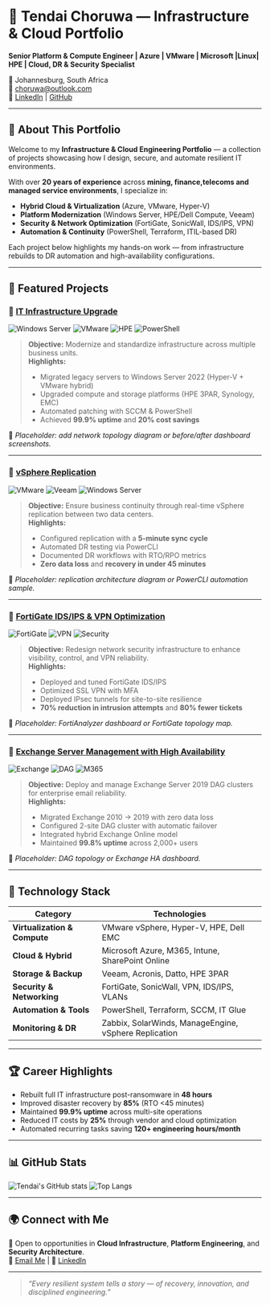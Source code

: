 # 💼 Tendai Choruwa — Infrastructure & Cloud Portfolio

**Senior Platform & Compute Engineer | Azure | VMware | Microsoft |Linux| HPE | Cloud, DR & Security Specialist**

📍 Johannesburg, South Africa  
📧 [choruwa@outlook.com](mailto:choruwa@outlook.com)  
🔗 [LinkedIn](https://www.linkedin.com/in/tendaichoruwa/) | [GitHub](https://github.com/tendaichoruwa)

---

## 🧭 About This Portfolio

Welcome to my **Infrastructure & Cloud Engineering Portfolio** — a collection of projects showcasing how I design, secure, and automate resilient IT environments.  

With over **20 years of experience** across **mining, finance,telecoms and managed service environments**, I specialize in:
- **Hybrid Cloud & Virtualization** (Azure, VMware, Hyper-V)  
- **Platform Modernization** (Windows Server, HPE/Dell Compute, Veeam)  
- **Security & Network Optimization** (FortiGate, SonicWall, IDS/IPS, VPN)  
- **Automation & Continuity** (PowerShell, Terraform, ITIL-based DR)  

Each project below highlights my hands-on work — from infrastructure rebuilds to DR automation and high-availability configurations.

---

## 🧩 Featured Projects

### 🏢 [**IT Infrastructure Upgrade**](https://github.com/tendaichoruwa/IT-Infrastructure-Upgrade)
![Windows Server](https://img.shields.io/badge/Windows%20Server-0078D4?style=flat-square&logo=windows&logoColor=white)
![VMware](https://img.shields.io/badge/VMware-607078?style=flat-square&logo=vmware&logoColor=white)
![HPE](https://img.shields.io/badge/HPE-00B388?style=flat-square&logo=hewlettpackardenterprise&logoColor=white)
![PowerShell](https://img.shields.io/badge/PowerShell-5391FE?style=flat-square&logo=powershell&logoColor=white)

> **Objective:** Modernize and standardize infrastructure across multiple business units.  
> **Highlights:**  
> - Migrated legacy servers to Windows Server 2022 (Hyper-V + VMware hybrid)  
> - Upgraded compute and storage platforms (HPE 3PAR, Synology, EMC)  
> - Automated patching with SCCM & PowerShell  
> - Achieved **99.9% uptime** and **20% cost savings**  

📸 *Placeholder: add network topology diagram or before/after dashboard screenshots.*

---

### 🔁 [**vSphere Replication**](https://github.com/tendaichoruwa/vSphere-Replication)
![VMware](https://img.shields.io/badge/VMware-607078?style=flat-square&logo=vmware&logoColor=white)
![Veeam](https://img.shields.io/badge/Veeam-00B336?style=flat-square&logo=veeam&logoColor=white)
![Windows Server](https://img.shields.io/badge/Windows%20Server-0078D4?style=flat-square&logo=windows&logoColor=white)

> **Objective:** Ensure business continuity through real-time vSphere replication between two data centers.  
> **Highlights:**  
> - Configured replication with a **5-minute sync cycle**  
> - Automated DR testing via PowerCLI  
> - Documented DR workflows with RTO/RPO metrics  
> - **Zero data loss** and **recovery in under 45 minutes**

📸 *Placeholder: replication architecture diagram or PowerCLI automation sample.*

---

### 🔐 [**FortiGate IDS/IPS & VPN Optimization**](https://github.com/tendaichoruwa/FortiGate-IDS-IPS-VPN-Optimization)
![FortiGate](https://img.shields.io/badge/FortiGate-EE3124?style=flat-square&logo=fortinet&logoColor=white)
![VPN](https://img.shields.io/badge/VPN-0078D4?style=flat-square&logo=openvpn&logoColor=white)
![Security](https://img.shields.io/badge/Security-000000?style=flat-square&logo=securityscorecard&logoColor=white)

> **Objective:** Redesign network security infrastructure to enhance visibility, control, and VPN reliability.  
> **Highlights:**  
> - Deployed and tuned FortiGate IDS/IPS  
> - Optimized SSL VPN with MFA  
> - Deployed IPsec tunnels for site-to-site resilience  
> - **70% reduction in intrusion attempts** and **80% fewer tickets**

📸 *Placeholder: FortiAnalyzer dashboard or FortiGate topology map.*

---

### 📧 [**Exchange Server Management with High Availability**](https://github.com/tendaichoruwa/Exchange-Server-Management-HA)
![Exchange](https://img.shields.io/badge/Exchange%20Server-0078D4?style=flat-square&logo=microsoftoutlook&logoColor=white)
![DAG](https://img.shields.io/badge/DAG%20Cluster-444444?style=flat-square)
![M365](https://img.shields.io/badge/Microsoft%20365-D83B01?style=flat-square&logo=microsoftoffice&logoColor=white)

> **Objective:** Deploy and manage Exchange Server 2019 DAG clusters for enterprise email reliability.  
> **Highlights:**  
> - Migrated Exchange 2010 → 2019 with zero data loss  
> - Configured 2-site DAG cluster with automatic failover  
> - Integrated hybrid Exchange Online model  
> - Maintained **99.8% uptime** across 2,000+ users  

📸 *Placeholder: DAG topology or Exchange HA dashboard.*

---

## 🧰 Technology Stack

| Category | Technologies |
|-----------|--------------|
| **Virtualization & Compute** | VMware vSphere, Hyper-V, HPE, Dell EMC |
| **Cloud & Hybrid** | Microsoft Azure, M365, Intune, SharePoint Online |
| **Storage & Backup** | Veeam, Acronis, Datto, HPE 3PAR |
| **Security & Networking** | FortiGate, SonicWall, VPN, IDS/IPS, VLANs |
| **Automation & Tools** | PowerShell, Terraform, SCCM, IT Glue |
| **Monitoring & DR** | Zabbix, SolarWinds, ManageEngine, vSphere Replication |

---

## 🏆 Career Highlights

- Rebuilt full IT infrastructure post-ransomware in **48 hours**  
- Improved disaster recovery by **85%** (RTO <45 minutes)  
- Maintained **99.9% uptime** across multi-site operations  
- Reduced IT costs by **25%** through vendor and cloud optimization  
- Automated recurring tasks saving **120+ engineering hours/month**

---

## 📊 GitHub Stats

![Tendai's GitHub stats](https://github-readme-stats.vercel.app/api?username=tendaichoruwa&show_icons=true&theme=radical)
![Top Langs](https://github-readme-stats.vercel.app/api/top-langs/?username=tendaichoruwa&layout=compact&theme=radical)

---

## 🌍 Connect with Me

💬 Open to opportunities in **Cloud Infrastructure**, **Platform Engineering**, and **Security Architecture**.  
📩 [Email Me](mailto:choruwa@outlook.com) | 🤝 [LinkedIn](https://www.linkedin.com/in/tendaichoruwa/)

---

> _“Every resilient system tells a story — of recovery, innovation, and disciplined engineering.”_
